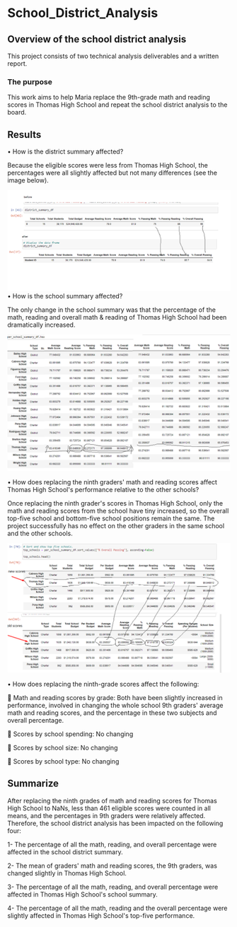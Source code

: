 # School_District_Analysis

## Overview of the school district analysis

This project consists of two technical analysis deliverables and a written report.

### The purpose
This work aims to help Maria replace the 9th-grade math and reading scores in Thomas High School and repeat the school district analysis to the board.

## Results

•	How is the district summary affected?
  
  Because the eligible scores were less from Thomas High School, the percentages were all slightly affected but not many differences (see the image below). 

![district summary](https://github.com/summerginger/School_District_Analysis/blob/main/district%20summary.png) 
•	How is the school summary affected?

  The only change in the school summary was that the percentage of the math, reading and overall math & reading of Thomas High School had been dramatically increased.
 
 ![summary compare](https://github.com/summerginger/School_District_Analysis/blob/main/summary%20compare.png)
  
•	How does replacing the ninth graders' math and reading scores affect Thomas High School's performance relative to the other schools?
    
   Once replacing the ninth grader's scores in Thomas High School, only the math and reading scores from the school have tiny increased, so the overall top-five school 
   and bottom-five school positions remain the same. 
   The project successfully has no effect on the other graders in the same school and the other schools.

![top number comapare](https://github.com/summerginger/School_District_Analysis/blob/main/top%20number%20compare.png)

•	How does replacing the ninth-grade scores affect the following:
 
 	Math and reading scores by grade: Both have been slightly increased in performance, involved in changing the whole school 9th graders' average math and reading scores, and 
    the percentage in these two subjects and overall percentage.
  
  	Scores by school spending: No changing
  
  	Scores by school size: No changing
  
  	Scores by school type: No changing

## Summarize
  
 After replacing the ninth grades of math and reading scores for Thomas High School to NaNs, less than 461 eligible scores were counted in all means, and the percentages in 9th graders were relatively affected. Therefore, the school district analysis has been impacted on the following four:

1-	The percentage of all the math, reading, and overall percentage were affected in the school district summary.

2-	The mean of graders' math and reading scores, the 9th graders, was changed slightly in Thomas High School.

3-	The percentage of all the math, reading, and overall percentage were affected in Thomas High School's school summary.

4-	The percentage of all the math, reading and the overall percentage were slightly affected in Thomas High School's top-five performance.


